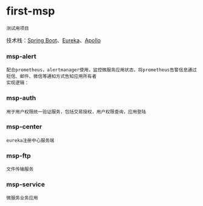 first-msp
=
    测试用项目
技术栈：[Spring Boot]( https://spring.io/projects/spring-boot )、[Eureka](https://spring.io/projects/spring-cloud-netflix )、[Apollo]( https://github.com/ctripcorp/apollo/wiki/Apollo%E9%85%8D%E7%BD%AE%E4%B8%AD%E5%BF%83%E4%BB%8B%E7%BB%8D )
### msp-alert
    配合prometheus，alertmanager使用，监控微服务应用状态，将prometheus告警信息通过短信、邮件、微信等通知方式告知应用所有者
    实现逻辑：
### msp-auth
    用于用户权限统一验证服务，包括交易授权，用户权限查询，应用登陆
### msp-center
    eureka注册中心服务端
### msp-ftp
    文件传输服务
### msp-service
    微服务业务应用
